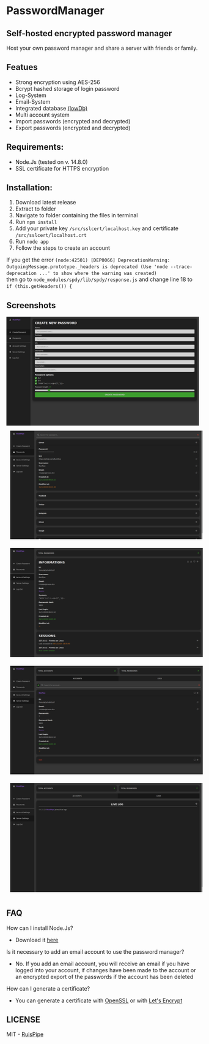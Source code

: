 # PasswordManager

## Self-hosted encrypted password manager

Host your own password manager and share a server with friends or family.

## Featues

- Strong encryption using AES-256
- Bcrypt hashed storage of login password
- Log-System
- Email-System
- Integrated database [(lowDb)](https://github.com/typicode/lowdb)
- Multi account system
- Import passwords (encrypted and decrypted)
- Export passwords (encrypted and decrypted)

## Requirements:

- Node.Js (tested on v. 14.8.0)
- SSL certificate for HTTPS encryption

## Installation:

1. Download latest release
2. Extract to folder
3. Navigate to folder containing the files in terminal
4. Run `npm install`
5. Add your private key `/src/sslcert/localhost.key` and certificate `/src/sslcert/localhost.crt`
6. Run `node app`
7. Follow the steps to create an account

If you get the error 
`(node:42501) [DEP0066] DeprecationWarning: OutgoingMessage.prototype._headers is deprecated
(Use 'node --trace-deprecation ...' to show where the warning was created)` <br>
then go to `node_modules/spdy/lib/spdy/response.js` and change line 18 to `if (this.getHeaders()) {`

## Screenshots

<img src="screenshots/createPassword.png" alt="create password">
<img src="screenshots/passwords.png" alt="passwords" style="margin: 10px">
<img src="screenshots/accountSettings.png" alt="account settings" style="margin: 10px">
<img src="screenshots/accounts.png" alt="accounts" style="margin: 10px">
<img src="screenshots/logs.png" alt="live log" style="margin: 10px">

## FAQ

How can I install Node.Js?
- Download it [here](https://nodejs.org/en/download/)

Is it necessary to add an email account to use the password manager?
- No. If you add an email account, you will receive an email if you have logged into your account, if changes have been made to the account or an encrypted export of the passwords if the account has been deleted

How can I generate a certificate?
- You can generate a certificate with [OpenSSL](https://www.openssl.org/) or with [Let's Encrypt](https://letsencrypt.org/)

## LICENSE

MIT - [RuisPipe](https://github.com/ruispipe)